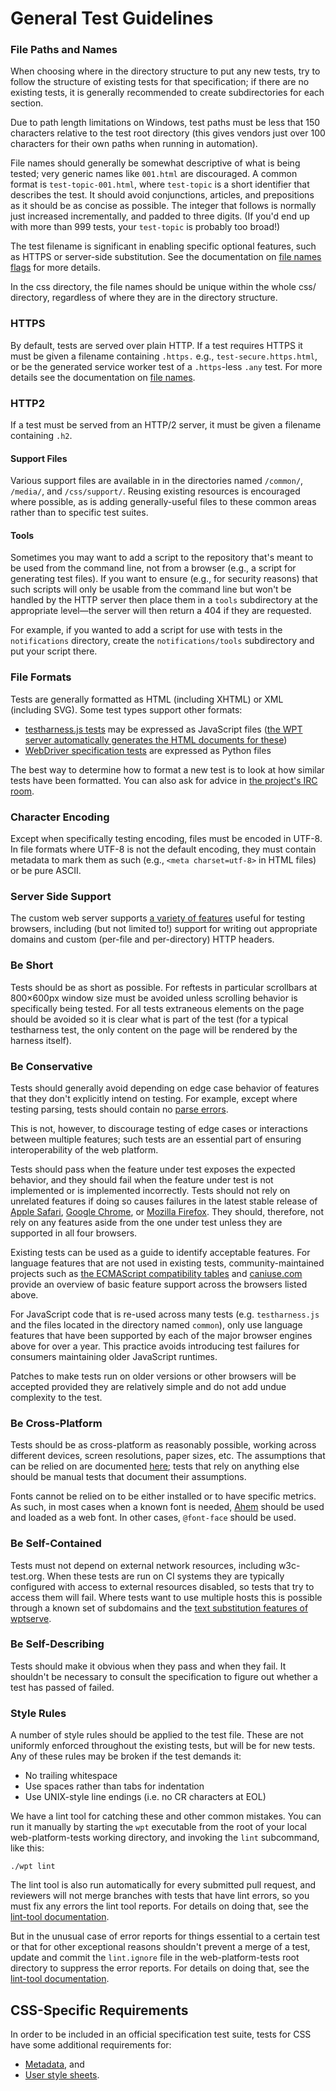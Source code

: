 # General Test Guidelines

### File Paths and Names

When choosing where in the directory structure to put any new tests,
try to follow the structure of existing tests for that specification;
if there are no existing tests, it is generally recommended to create
subdirectories for each section.

Due to path length limitations on Windows, test paths must be less
that 150 characters relative to the test root directory (this gives
vendors just over 100 characters for their own paths when running in
automation).

File names should generally be somewhat descriptive of what is being
tested; very generic names like `001.html` are discouraged. A common
format is `test-topic-001.html`, where `test-topic` is a short
identifier that describes the test. It should avoid conjunctions,
articles, and prepositions as it should be as concise as possible. The
integer that follows is normally just increased incrementally, and
padded to three digits. (If you'd end up with more than 999 tests,
your `test-topic` is probably too broad!)

The test filename is significant in enabling specific optional features, such as HTTPS
or server-side substitution. See the documentation on [file names flags][file-name-flags]
for more details.

In the css directory, the file names should be unique within the whole
css/ directory, regardless of where they are in the directory structure.

### HTTPS

By default, tests are served over plain HTTP. If a test requires HTTPS
it must be given a filename containing `.https.` e.g.,
`test-secure.https.html`, or be the generated service worker test of a
`.https`-less `.any` test. For more details see the documentation on
[file names][file-name-flags].

### HTTP2

If a test must be served from an HTTP/2 server, it must be given a
filename containing `.h2`.

#### Support Files

Various support files are available in in the directories named `/common/`,
`/media/`, and `/css/support/`. Reusing existing resources is encouraged where
possible, as is adding generally-useful files to these common areas rather than
to specific test suites.


#### Tools

Sometimes you may want to add a script to the repository that's meant
to be used from the command line, not from a browser (e.g., a script
for generating test files). If you want to ensure (e.g., for security
reasons) that such scripts will only be usable from the command line
but won't be handled by the HTTP server then place them in a `tools`
subdirectory at the appropriate level—the server will then return a
404 if they are requested.

For example, if you wanted to add a script for use with tests in the
`notifications` directory, create the `notifications/tools`
subdirectory and put your script there.


### File Formats

Tests are generally formatted as HTML (including XHTML) or XML (including SVG).
Some test types support other formats:

- [testharness.js tests](testharness) may be expressed as JavaScript files
  ([the WPT server automatically generates the HTML documents for these][server
  features])
- [WebDriver specification tests](wdspec) are expressed as Python files

The best way to determine how to format a new test is to look at how similar
tests have been formatted. You can also ask for advice in [the project's IRC
room][IRC].


### Character Encoding

Except when specifically testing encoding, files must be encoded in
UTF-8. In file formats where UTF-8 is not the default encoding, they
must contain metadata to mark them as such (e.g., `<meta
charset=utf-8>` in HTML files) or be pure ASCII.


### Server Side Support

The custom web server
supports [a variety of features][server features] useful for testing
browsers, including (but not limited to!) support for writing out
appropriate domains and custom (per-file and per-directory) HTTP
headers.


### Be Short

Tests should be as short as possible. For reftests in particular
scrollbars at 800&#xD7;600px window size must be avoided unless scrolling
behavior is specifically being tested. For all tests extraneous
elements on the page should be avoided so it is clear what is part of
the test (for a typical testharness test, the only content on the page
will be rendered by the harness itself).


### Be Conservative

Tests should generally avoid depending on edge case behavior of
features that they don't explicitly intend on testing. For example,
except where testing parsing, tests should contain
no [parse errors](https://validator.nu).

This is not, however, to discourage testing of edge cases or
interactions between multiple features; such tests are an essential
part of ensuring interoperability of the web platform.

Tests should pass when the feature under test exposes the expected behavior,
and they should fail when the feature under test is not implemented or is
implemented incorrectly. Tests should not rely on unrelated features if doing
so causes failures in the latest stable release of [Apple
Safari][apple-safari], [Google Chrome][google-chrome], or [Mozilla
Firefox][mozilla-firefox]. They should, therefore, not rely on any features
aside from the one under test unless they are supported in all four browsers.

Existing tests can be used as a guide to identify acceptable features. For
language features that are not used in existing tests, community-maintained
projects such as [the ECMAScript compatibility tables][es-compat] and
[caniuse.com][caniuse] provide an overview of basic feature support across the
browsers listed above.

For JavaScript code that is re-used across many tests (e.g. `testharness.js`
and the files located in the directory named `common`), only use language
features that have been supported by each of the major browser engines above
for over a year. This practice avoids introducing test failures for consumers
maintaining older JavaScript runtimes.

Patches to make tests run on older versions or other browsers will be accepted
provided they are relatively simple and do not add undue complexity to the
test.


### Be Cross-Platform

Tests should be as cross-platform as reasonably possible, working
across different devices, screen resolutions, paper sizes, etc. The
assumptions that can be relied on are documented [here][assumptions];
tests that rely on anything else should be manual tests that document
their assumptions.

Fonts cannot be relied on to be either installed or to have specific
metrics. As such, in most cases when a known font is needed, [Ahem][ahem]
should be used and loaded as a web font. In other cases, `@font-face`
should be used.


### Be Self-Contained

Tests must not depend on external network resources, including
w3c-test.org. When these tests are run on CI systems they are
typically configured with access to external resources disabled, so
tests that try to access them will fail. Where tests want to use
multiple hosts this is possible through a known set of subdomains and
the [text substitution features of wptserve](server-features).


### Be Self-Describing

Tests should make it obvious when they pass and when they fail. It
shouldn't be necessary to consult the specification to figure out
whether a test has passed of failed.


### Style Rules

A number of style rules should be applied to the test file. These are
not uniformly enforced throughout the existing tests, but will be for
new tests. Any of these rules may be broken if the test demands it:

 * No trailing whitespace
 * Use spaces rather than tabs for indentation
 * Use UNIX-style line endings (i.e. no CR characters at EOL)

We have a lint tool for catching these and other common mistakes. You
can run it manually by starting the `wpt` executable from the root of
your local web-platform-tests working directory, and invoking the
`lint` subcommand, like this:

```
./wpt lint
```

The lint tool is also run automatically for every submitted pull request,
and reviewers will not merge branches with tests that have lint errors, so
you must fix any errors the lint tool reports. For details on doing that,
see the [lint-tool documentation][lint-tool].

But in the unusual case of error reports for things essential to a certain
test or that for other exceptional reasons shouldn't prevent a merge of a
test, update and commit the `lint.ignore` file in the web-platform-tests
root directory to suppress the error reports. For details on doing that,
see the [lint-tool documentation][lint-tool].


## CSS-Specific Requirements

In order to be included in an official specification test suite, tests
for CSS have some additional requirements for:

* [Metadata][css-metadata], and
* [User style sheets][css-user-styles].


[server features]: server-features
[assumptions]: assumptions
[ahem]: ahem
[IRC]: irc://irc.w3.org:6667/testing
[lint-tool]: lint-tool
[css-metadata]: css-metadata
[css-user-styles]: css-user-styles
[file-name-flags]: file-names
[mozilla-firefox]: https://mozilla.org/firefox
[google-chrome]: https://google.com/chrome/browser/desktop/
[apple-safari]: https://apple.com/safari
[es2017]: https://www.ecma-international.org/ecma-262/8.0/index.html
[es-compat]: https://kangax.github.io/compat-table/
[caniuse]: https://caniuse.com/
